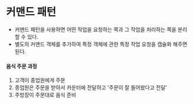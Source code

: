 # 커맨드 패턴

- 커맨드 패턴을 사용하면 어떤 작업을 요청하는 쪽과 그 작업을 처리하는 쪽을 분리할 수 있다.
- 별도의 커맨드 객체를 추가하여 특정 객체에 관한 특정 작업 요청을 캡슐화 해주면 된다.

#### 음식 주문 과정
1. 고객이 종업원에게 주문
2. 종업원은 주문을 받아서 카운터에 전달하고 '주문이 잘 들어왔다고 전달'
3. 주방장이 주문대로 음식 준비

